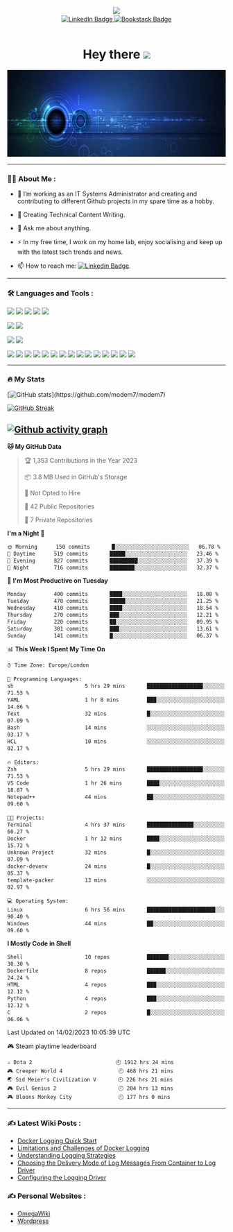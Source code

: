 <div id="header" align="center">
  <img src="https://media.giphy.com/media/f3iwJFOVOwuy7K6FFw/giphy.gif" width="300"/>
<div id="badges">
  <a href="https://www.linkedin.com/in/alexlaneit/">
    <img src="https://img.shields.io/badge/LinkedIn-blue?style=for-the-badge&logo=linkedin&logoColor=white" alt="LinkedIn Badge"/>
  </a>
  <a href="https://modem7.com">
  <img src="https://img.shields.io/badge/Bookstack-blue?style=for-the-badge&logo=BookStack&logoColor=white" alt="Bookstack Badge"/>
  </a>
</div>
  <img src="https://komarev.com/ghpvc/?username=modem7&style=flat-square&color=blue" alt=""/>
<h1>
  Hey there
  <img src="https://media.giphy.com/media/hvRJCLFzcasrR4ia7z/giphy.gif" width="30px"/>
</h1>
</div>

<div align="center">
  <img src="https://github.com/modem7/MiscAssets/blob/master/images/ezgif-6-79e26c05da.jpg" width="800" height="200"/>
</div>

---

### :man_technologist: About Me :
- :telescope: I’m working as an IT Systems Administrator and creating and contributing to different Github projects in my spare time as a hobby.

- :seedling: Creating Technical Content Writing.

- 💬 Ask me about anything.

- :zap: In my free time, I work on my home lab, enjoy socialising and keep up with the latest tech trends and news.

- :mailbox: How to reach me: [![Linkedin Badge](https://img.shields.io/badge/-AlexLaneIT-blue?style=flat&logo=Linkedin&logoColor=white)](https://www.linkedin.com/in/alexlaneit/)

---

### :hammer_and_wrench: Languages and Tools :
![](https://img.shields.io/badge/OS-Centos-informational?style=flat&logo=centos&logoColor=white&color=981e32)
![](https://img.shields.io/badge/OS-Debian-informational?style=flat&logo=debian&logoColor=white&color=981e32)
![](https://img.shields.io/badge/OS-RHEL-informational?style=flat&logo=red-hat&logoColor=white&color=981e32)
![](https://img.shields.io/badge/OS-Ubuntu-informational?style=flat&logo=ubuntu&logoColor=white&color=981e32)
![](https://img.shields.io/badge/OS-Windows-informational?style=flat&logo=windows&logoColor=white&color=981e32)

![](https://img.shields.io/badge/Editor-Notepad++-informational?style=flat&logo=notepadplusplus&logoColor=white&color=981e32)
![](https://img.shields.io/badge/Editor-Visual_Studio_Code-informational?style=flat&logo=visual-studio-code&logoColor=white&color=981e32)


![](https://img.shields.io/badge/Shell-Bash-informational?style=flat&logo=gnu-bash&logoColor=white&color=981e32)
![](https://img.shields.io/badge/Shell-ZSH-informational?style=flat&logo=gnu-bash&logoColor=white&color=981e32)

![](https://img.shields.io/badge/Tools-3CX-informational?style=flat&logoColor=white&color=981e32)
![](https://img.shields.io/badge/Tools-Ansible-informational?style=flat&logo=ansible&logoColor=white&color=981e32)
![](https://img.shields.io/badge/Tools-Arduino-informational?style=flat&logo=arduino&logoColor=white&color=981e32)
![](https://img.shields.io/badge/Tools-Borg-informational?style=flat&logoColor=white&color=981e32)
![](https://img.shields.io/badge/Tools-Docker-informational?style=flat&logo=docker&logoColor=white&color=981e32)
![](https://img.shields.io/badge/Tools-Drone_CI-informational?style=flat&logo=drone&logoColor=white&color=981e32)
![](https://img.shields.io/badge/Tools-Git-informational?style=flat&logo=git&logoColor=white&color=981e32)
![](https://img.shields.io/badge/Tools-Github-informational?style=flat&logo=github&logoColor=white&color=981e32)
![](https://img.shields.io/badge/Tools-Gitlab-informational?style=flat&logo=gitlab&logoColor=white&color=981e32)
![](https://img.shields.io/badge/Tools-Jira-informational?style=flat&logo=jira&logoColor=white&color=981e32)
![](https://img.shields.io/badge/Tools-Kanban-informational?style=flat&logoColor=white&color=981e32)
![](https://img.shields.io/badge/Tools-Nginx-informational?style=flat&logo=nginx&logoColor=white&color=981e32)
![](https://img.shields.io/badge/Tools-Raspberry_Pi-informational?style=flat&logo=raspberry-pi&logoColor=white&color=981e32)
![](https://img.shields.io/badge/Tools-Snyk-informational?style=flat&logo=snyk&logoColor=white&color=981e32)
![](https://img.shields.io/badge/Tools-Traefik-informational?style=flat&logo=traefikmesh&logoColor=white&color=981e32)

---

### :fire: My Stats
[![GitHub stats](https://github-readme-stats.vercel.app/api?username=modem7&show_icons=true&theme=codeSTACKr&count_private=true")](https://github.com/modem7/modem7)

[![GitHub Streak](http://github-readme-streak-stats.herokuapp.com?user=modem7&theme=elegant&hide_border=true&date_format=j%20M%5B%20Y%5D&background=DD272700)](https://git.io/streak-stats)

[![Github activity graph](https://github-readme-activity-graph.cyclic.app/graph?username=modem7&theme=elegant&custom_title=Contribution%20Graph&hide_border=true&bg_color=%20)](https://github.com/modem7/modem7)
---

<!--START_SECTION:waka-->
**🐱 My GitHub Data** 

> 🏆 1,353 Contributions in the Year 2023
 > 
> 📦 3.8 MB Used in GitHub's Storage 
 > 
> 🚫 Not Opted to Hire
 > 
> 📜 42 Public Repositories 
 > 
> 🔑 7 Private Repositories  
 > 
**I'm a Night 🦉** 

```text
🌞 Morning      150 commits       █░░░░░░░░░░░░░░░░░░░░░░░░   06.78 % 
🌆 Daytime      519 commits       █████░░░░░░░░░░░░░░░░░░░░   23.46 % 
🌃 Evening      827 commits       █████████░░░░░░░░░░░░░░░░   37.39 % 
🌙 Night        716 commits       ████████░░░░░░░░░░░░░░░░░   32.37 % 

```
📅 **I'm Most Productive on Tuesday** 

```text
Monday         400 commits       ████░░░░░░░░░░░░░░░░░░░░░   18.08 % 
Tuesday        470 commits       █████░░░░░░░░░░░░░░░░░░░░   21.25 % 
Wednesday      410 commits       ████░░░░░░░░░░░░░░░░░░░░░   18.54 % 
Thursday       270 commits       ███░░░░░░░░░░░░░░░░░░░░░░   12.21 % 
Friday         220 commits       ██░░░░░░░░░░░░░░░░░░░░░░░   09.95 % 
Saturday       301 commits       ███░░░░░░░░░░░░░░░░░░░░░░   13.61 % 
Sunday         141 commits       █░░░░░░░░░░░░░░░░░░░░░░░░   06.37 % 

```


📊 **This Week I Spent My Time On** 

```text
⌚︎ Time Zone: Europe/London

💬 Programming Languages: 
sh                       5 hrs 29 mins       ██████████████████░░░░░░░   71.53 % 
YAML                     1 hr 8 mins         ███░░░░░░░░░░░░░░░░░░░░░░   14.86 % 
Text                     32 mins             █░░░░░░░░░░░░░░░░░░░░░░░░   07.09 % 
Bash                     14 mins             ░░░░░░░░░░░░░░░░░░░░░░░░░   03.17 % 
HCL                      10 mins             ░░░░░░░░░░░░░░░░░░░░░░░░░   02.17 % 

🔥 Editors: 
Zsh                      5 hrs 29 mins       ██████████████████░░░░░░░   71.53 % 
VS Code                  1 hr 26 mins        ████░░░░░░░░░░░░░░░░░░░░░   18.87 % 
Notepad++                44 mins             ██░░░░░░░░░░░░░░░░░░░░░░░   09.60 % 

🐱‍💻 Projects: 
Terminal                 4 hrs 37 mins       ███████████████░░░░░░░░░░   60.27 % 
Docker                   1 hr 12 mins        ████░░░░░░░░░░░░░░░░░░░░░   15.72 % 
Unknown Project          32 mins             █░░░░░░░░░░░░░░░░░░░░░░░░   07.09 % 
docker-devenv            24 mins             █░░░░░░░░░░░░░░░░░░░░░░░░   05.37 % 
template-packer          13 mins             ░░░░░░░░░░░░░░░░░░░░░░░░░   02.97 % 

💻 Operating System: 
Linux                    6 hrs 56 mins       ██████████████████████░░░   90.40 % 
Windows                  44 mins             ██░░░░░░░░░░░░░░░░░░░░░░░   09.60 % 

```

**I Mostly Code in Shell** 

```text
Shell                    10 repos            ███████░░░░░░░░░░░░░░░░░░   30.30 % 
Dockerfile               8 repos             ██████░░░░░░░░░░░░░░░░░░░   24.24 % 
HTML                     4 repos             ███░░░░░░░░░░░░░░░░░░░░░░   12.12 % 
Python                   4 repos             ███░░░░░░░░░░░░░░░░░░░░░░   12.12 % 
C                        2 repos             █░░░░░░░░░░░░░░░░░░░░░░░░   06.06 % 

```



 Last Updated on 14/02/2023 10:05:39 UTC
<!--END_SECTION:waka-->

<!-- steam-box start -->
🎮 Steam playtime leaderboard
```text
⚔️ Dota 2                           🕘 1912 hrs 24 mins
🎮 Creeper World 4                  🕘 468 hrs 21 mins
🌏 Sid Meier's Civilization V       🕘 226 hrs 21 mins
🎮 Evil Genius 2                    🕘 204 hrs 13 mins
🎮 Bloons Monkey City               🕘 177 hrs 0 mins
```
<!-- Powered by https://github.com/YouEclipse/steam-box . -->
<!-- steam-box end -->

---

### :writing_hand: Latest Wiki Posts :
<!-- BLOG-POST-LIST:START -->
- [Docker Logging Quick Start](https://www.modem7.com/books/managing-docker/page/docker-logging-quick-start)
- [Limitations and Challenges of Docker Logging](https://www.modem7.com/books/managing-docker/page/limitations-and-challenges-of-docker-logging)
- [Understanding Logging Strategies](https://www.modem7.com/books/managing-docker/page/understanding-logging-strategies)
- [Choosing the Delivery Mode of Log Messages From Container to Log Driver](https://www.modem7.com/books/managing-docker/page/choosing-the-delivery-mode-of-log-messages-from-container-to-log-driver)
- [Configuring the Logging Driver](https://www.modem7.com/books/managing-docker/page/configuring-the-logging-driver)
<!-- BLOG-POST-LIST:END -->

### :writing_hand: Personal Websites :
- [OmegaWiki](https://modem7.com)
- [Wordpress](https://modem7.wordpress.com)
